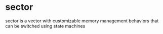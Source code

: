 # sector
sector is a vector with customizable memory management behaviors that can be switched using state machines
